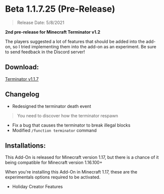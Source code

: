# Beta 1.1.7.25 (Pre-Release)
> Release Date: 5/8/2021

**2nd pre-release for Minecraft Terminator v1.2**

The players suggested a lot of features that should be added into the add-on, so I tried implementing them into the add-on as an experiment. Be sure to send feedback in the Discord server!

## Download:
[Terminator v1.1.7](https://cdn.discordapp.com/attachments/571863283657867294/872814082015768616/terminator_v1.1.7.25.mcaddon)

## Changelog
- Redesigned the terminator death event
> You need to discover how the terminator respawn
- Fix a bug that causes the terminator to break illegal blocks
- Modified `/function terminator` command

## Installations:
This Add-On is released for Minecraft version 1.17, but there is a chance of it being compatible for Minecraft version 1.16.100+

When you're installing this Add-On in Minecraft 1.17, these are the experimentals options required to be activated.
- Holiday Creator Features
